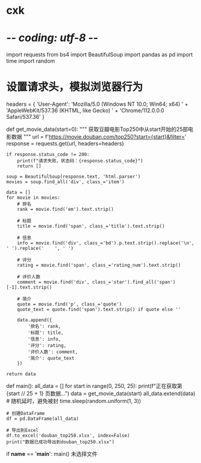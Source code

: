 # cxk
# -*- coding: utf-8 -*-
import requests
from bs4 import BeautifulSoup
import pandas as pd
import time
import random

# 设置请求头，模拟浏览器行为
headers = {
    'User-Agent': 'Mozilla/5.0 (Windows NT 10.0; Win64; x64) ' +
                  'AppleWebKit/537.36 (KHTML, like Gecko) ' +
                  'Chrome/112.0.0.0 Safari/537.36'
}


def get_movie_data(start=0):
    """
    获取豆瓣电影Top250中从start开始的25部电影数据
    """
    url = f'https://movie.douban.com/top250?start={start}&filter='
    response = requests.get(url, headers=headers)

    if response.status_code != 200:
        print(f"请求失败，状态码：{response.status_code}")
        return []

    soup = BeautifulSoup(response.text, 'html.parser')
    movies = soup.find_all('div', class_='item')

    data = []
    for movie in movies:
        # 排名
        rank = movie.find('em').text.strip()

        # 标题
        title = movie.find('span', class_='title').text.strip()

        # 信息
        info = movie.find('div', class_='bd').p.text.strip().replace('\n', ' ').replace('    ', ' ')

        # 评分
        rating = movie.find('span', class_='rating_num').text.strip()

        # 评价人数
        comment = movie.find('div', class_='star').find_all('span')[-1].text.strip()

        # 简介
        quote = movie.find('p', class_='quote')
        quote_text = quote.find('span').text.strip() if quote else ''

        data.append({
            '排名': rank,
            '标题': title,
            '信息': info,
            '评分': rating,
            '评价人数': comment,
            '简介': quote_text
        })

    return data


def main():
    all_data = []
    for start in range(0, 250, 25):
        print(f"正在获取第 {start // 25 + 1} 页数据...")
        data = get_movie_data(start)
        all_data.extend(data)
        # 随机延时，避免被封
        time.sleep(random.uniform(1, 3))

    # 创建DataFrame
    df = pd.DataFrame(all_data)

    # 导出到Excel
    df.to_excel('douban_top250.xlsx', index=False)
    print("数据已成功导出到douban_top250.xlsx")


if __name__ == '__main__':
    main()
 未选择文件
